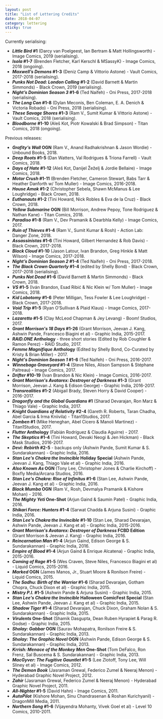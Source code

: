 ```yaml
---
layout: post
title: "List of Lettering Credits"
date: 2018-04-07
category: lettering
sticky: true
---
```

Currently serialising:

- **_Little Bird_ #1** (Darcy van Poelgeest, Ian Bertram &amp; Matt Hollingsworth) - Image Comics, 2019 (serialising).
- **_Isola_ #1-7** (Brenden Fletcher, Karl Kerschl &amp; MSassyK) - Image Comics, 2018 (ongoing).
- **_Maxwell’s Demons_ #1-3** (Deniz Camp &amp; Vittorio Astone) - Vault Comics, 2017-2018 (serialising).
- **_Punks Not Dead: London Calling_ #1-2** (David Barnett &amp; Martin Simmonds) - Black Crown, 2019 (serialising).
- **_Night’s Dominion Season 3_ #1-6** (Ted Naifeh) - Oni Press, 2017-2018 (serialising).
- **_The Long Con_ #1-8** (Dylan Meconis, Ben Coleman, E. A. Denich &amp; Victoria Robado) - Oni Press, 2018 (serialising).
- **_These Savage Shores_ #1-3** (Ram V., Sumit Kumar &amp; Vittorio Astone) - Vault Comics, 2018 (serialising).
- **_Bloodborne_ #1-10** (Aleš Kot, Piotr Kowalski &amp; Brad Simpson) - Titan Comics, 2018 (ongoing).

Previous releases:

- **_Grafity’s Wall_ OGN** (Ram V., Anand Radhakrishnan &amp; Jason Wordie) - Unbound Books, 2018.
- **_Deep Roots_ #1-5** (Dan Watters, Val Rodrigues &amp; Tríona Farrell) - Vault Comics, 2018.
- **_Days of Hate_ #1-12** (Aleš Kot, Danijel Žeželj &amp; Jordie Bellaire) - Image Comics, 2018.
- **_Motor Crush_ #1-11** (Brenden Fletcher, Cameron Stewart, Babs Tarr &amp; Heather Danforth w/ Tom Muller) - Image Comics, 2016-2018.
- **_House Amok_ #1-2** (Christopher Sebela, Shawn McManus &amp; Lee Loughridge) - Black Crown, 2018.
- **_Euthanauts_ #1-2** (Tini Howard, Nick Robles &amp; Eva de la Cruz) - Black Crown, 2018.
- **_Yellow Submarine_ OGN** (Bill Morrison, Andrew Pepoy, Tone Rodriguez &amp; Nathan Kane) - Titan Comics, 2018.
- **_Paradiso_ #1-8** (Ram V., Dev Pramanik &amp; Dearbhla Kelly) - Image Comics, 2017.
- **_Ruin of Thieves_ #1-4** (Ram V., Sumit Kumar &amp; Rosh) - Action Lab: Danger Zone, 2018.
- **_Assassinistas_ #1-6** (Tini Howard, Gilbert Hernandez &amp; Rob Davis) - Black Crown, 2017-2018.
- **_Black Cloud_ #1-10** (Jason Latour, Ivan Brandon, Greg Hinkle &amp; Matt Wilson) - Image Comics, 2017-2018.
- **_Night’s Dominion Season 2_ #1-4** (Ted Naifeh) - Oni Press, 2017-2018.
- **_The Black Crown Quarterly_ #1-4** (edited by Shelly Bond) - Black Crown, 2017-2018 (serialising).
- **_Punks Not Dead_ #1-6** (David Barnett &amp; Martin Simmonds) - Black Crown, 2018.
- **_VS_ #1-5** (Iván Brandon, Esad Ribić &amp; Nic Klein w/ Tom Muller) - Image Comics, 2018.
- **_Kid Lobotomy_ #1-6** (Peter Milligan, Tess Fowler &amp; Lee Loughridge) - Black Crown, 2017-2018.
- **_Void Trip_ #1-5** (Ryan O’Sullivan &amp; Plaid Klaus) - Image Comics, 2017-2018.
- **_Lazaretto_ #1-5** (Clay McLeod Chapman &amp; Jey Levang) - Boom! Studios, 2017.
- **_Grant Morrison's 18 Days_ #1-26** (Grant Morrison, Jeevan J. Kang, Ashwin Pande, Francesco Biagini et al) - Graphic India, 2015-2017.
- **_RAID.ONE_ Anthology** - three short stories (Edited by Rob Coughler &amp; Ramon Perez) - RAID Studio, 2017.
- **_Femme Magnifique_ Anthology** (Edited by Shelly Bond, Co-Curated by Kristy &amp; Brian Miller) - 2017.
- **_Night's Dominion Season 1_ #1-6** (Ted Naifeh) - Oni Press, 2016-2017.
- **_Winnebago Graveyard_ #1-4** (Steve Niles, Alison Sampson &amp; Stéphane Paitreau) - Image Comics, 2017.
- **_Drifter_ #10-19** (Ivan Brandon &amp; Nic Klein) - Image Comics, 2016-2017.
- **_Grant Morrison's Avatarex: Destroyer of Darkness_ #1-3** (Grant Morrison, Jeevan J. Kang &amp; Edison George) - Graphic India, 2016-2017.
- **_Transrealities_ #1-2** (Abigail Brady, Steven Horry &amp; David Cooper) - 2016-2017.
- **_Dragonfly and the Global Guardians_ #1** (Sharad Devarajan, Ron Marz &amp; Thiago Vale) - Graphic India, 2017.
- **_Knight Guardians of Relativity_ #2-4** (Gareth R. Roberts, Taran Chadha, Abel Garcia &amp; Irma Kniivila) - Titan1Studios, 2017.
- **_Zomben_ #1** (Mike Heneghan, Abel Cicero &amp; Manoli Martinez) - Titan1Studios, 2017.
- **_Flutter_ Anthology** (Fabián Rodríguez &amp; Claudia Aguirre) - 2017.
- **_The Skeptics_ #1-4** (Tini Howard, Devaki Neogi &amp; Jen Hickman) - Black Mask Studios, 2016-2017.
- **_Devi: Rebirth_ #2-5** - backups only (Ashwin Pande, Sumit Kumar &amp; S. Sundarakannan) - Graphic India, 2016.
- **_Stan Lee's Chakra the Invincible_ Holiday Special** (Ashwin Pande, Jeevan J. Kang, Thiago Vale et al) - Graphic India, 2016.
- **_Also Known As_ OGN** (Tony Lee, Christopher Jones &amp; Charlie Kirchoff) - Boxfly Media/Arcana Studios, 2016.
- **_Stan Lee's Chakra: Rise of Infinitus_ #1-6** (Stan Lee, Ashwin Pande, Jeevan J. Kang et al) - Graphic India, 2016.
- **_Black Mumba_ OGN** (Ram V., Rosh, Devmalya Pramanik &amp; Kishore Mohan) - 2016.
- **_The Mighty Yeti_ One-Shot** (Arjun Gaind &amp; Saumin Patel) - Graphic India, 2016.
- **_Shikari Force: Hunters_ #1-4** (Sarwat Chadda &amp; Arjuna Susini) - Graphic India, 2016.
- **_Stan Lee's Chakra the Invincible_ #1-10** (Stan Lee, Sharad Devarajan, Ashwin Pande, Jeevan J. Kang et al) - Graphic India, 2015-2016.
- **_Grant Morrison's Avatarex: Destroyer of Darkness_ FCBD Edition** (Grant Morrison &amp; Jeevan J. Kang) - Graphic India, 2016.
- **_Reincarnation Man_ #1-4** (Arjun Gaind, Edison George &amp; S. Sundarakannan) - Graphic India, 2016.
- **_Empire of Blood_ #1-4** (Arjun Gaind &amp; Enrique Alcatena) - Graphic India, 2015-2016.
- **_Coming of Rage_ #1-5** (Wes Craven, Steve Niles, Francesco Biagini et al) - Liquid Comics, 2015-2016.
- **_Marked_ OGN** (James Manos, Jr., Stuart Moore &amp; Ronilson Freire) - Liquid Comics, 2015.
- **_The Sadhu: Birth of the Warrior_ #1-6** (Sharad Devarajan, Gotham Chopra, Chuck Dixon et al) - Graphic India, 2015.
- **_Mistry P.I._ #1-5** (Ashwin Pande &amp; Arjuna Susini) - Graphic India, 2015.
- **_Stan Lee's Chakra the Invincible_ Halloween ComicFest Special** (Stan Lee, Ashwin Pande, Jeevan J. Kang et al) - Graphic India, 2015.
- **_Shadow Tiger_ #1-4** (Sharad Devarajan, Chuck Dixon, Graham Nolan &amp; S. Sundarakannan) - Graphic India, 2015.
- **_Virulents_ One-Shot** (Shamik Dasgupta, Dean Ruben Hyrapiet &amp; Parag R. Godse) - Graphic India, 2015.
- **_Sholay: Gabbar_ OGN** (Saurav Mohapatra, Ronilson Freire &amp; S. Sundarakannan) - Graphic India, 2013.
- **_Sholay: The Graphic Novel_ OGN** (Ashwin Pande, Edison George &amp; S. Sundarakannan) - Graphic India, 2013.
- **_Krrish: Menace of the Monkey Men_ One-Shot** (Tom DeFalco, Ron Frenz, Sal Buscema &amp; S. Sundarakannan) - Graphic India, 2013.
- **_MacGyver: The Fugitive Gauntlet_ #1-5** (Lee Zlotoff, Tony Lee, Will Sliney et al) - Image Comics, 2012.
- **_The Demon Book_** (Jasraman Grewal, Federico Zumel &amp; Neeraj Menon) - Hyderabad Graphic Novel Project, 2012.
- **_Zahir_** (Jasraman Grewal, Federico Zumel &amp; Neeraj Menon) - Hyderabad Graphic Novel Project, 2011.
- **_All-Nighter_ #1-5** (David Hahn) - Image Comics, 2011.
- **_AutoPilot_** (Kishore Mohan, Sinu Chandrasenan &amp; Roshan Kurichyanil) - DragonMill Media, 2011.
- **_Northern Song_ #1-6** (Vijayendra Mohanty, Vivek Goel et al) - Level 10 Comics, 2010-2011.